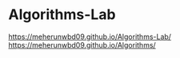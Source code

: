 # Algorithms-Lab
 https://meherunwbd09.github.io/Algorithms-Lab/
  https://meherunwbd09.github.io/Algorithms/
